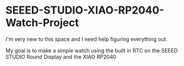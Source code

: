 # SEEED-STUDIO-XIAO-RP2040-Watch-Project
I'm very new to this space and I need help figuring everything out.

My goal is to make a simple watch using the built in RTC on the SEEED STUDIO Round Display and the XIAO RP2040
